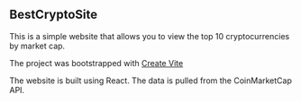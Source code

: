 ## BestCryptoSite

This is a simple website that allows you to view the top 10 cryptocurrencies by market cap. 

The project was bootstrapped with [Create Vite](https://github.com/vitejs/vite/tree/main/packages/create-vite)

The website is built using React. The data is pulled from the CoinMarketCap API.